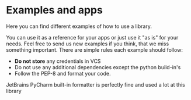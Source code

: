 # Examples and apps

Here you can find different examples of how to use a library.

You can use it as a reference for your apps or just use it "as is" for your needs. 
Feel free to send us new examples if you think, that we miss something important.
There are simple rules each example should follow:
* **Do not store** any credentials in VCS
* Do not use any additional dependencies except the python build-in's
* Follow the PEP-8 and format your code. 

JetBrains PyCharm built-in formatter is perfectly fine and used a lot at this library
